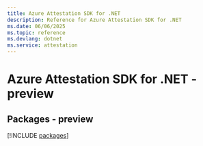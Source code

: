 ```yaml
---
title: Azure Attestation SDK for .NET
description: Reference for Azure Attestation SDK for .NET
ms.date: 06/06/2025
ms.topic: reference
ms.devlang: dotnet
ms.service: attestation
---
```

# Azure Attestation SDK for .NET - preview
## Packages - preview
[!INCLUDE [packages](attestation-index.md)]